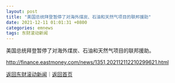 ```yaml
---
layout: post
title: "美国总统拜登暂停了对海外煤炭、石油和天然气项目的联邦援助"
date: 2021-12-11 01:01:31 +0800
categories: emnews
tags: 东财滚动新闻
---
```


美国总统拜登暂停了对海外煤炭、石油和天然气项目的联邦援助。

<http://finance.eastmoney.com/news/1351,202112112210299621.html>

[返回东财滚动新闻](//finews.withounder.com/emnews/)｜[返回首页](//finews.withounder.com/)